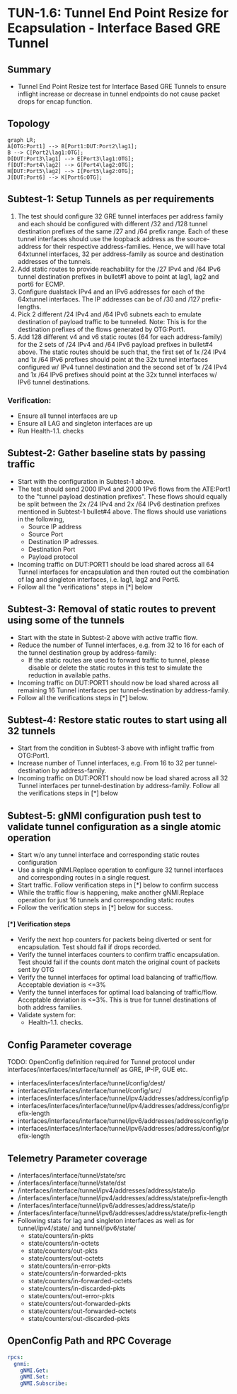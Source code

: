 # TUN-1.6: Tunnel End Point Resize for Ecapsulation - Interface Based GRE Tunnel

## Summary
* Tunnel End Point Resize test for Interface Based GRE Tunnels to ensure inflight increase or decrease in tunnel endpoints do not cause packet drops for encap function.

## Topology

```mermaid
graph LR; 
A[OTG:Port1] --> B[Port1:DUT:Port2\lag1];
B --> C[Port2\lag1:OTG];
D[DUT:Port3\lag1] --> E[Port3\lag1:OTG];
f[DUT:Port4\lag2] --> G[Port4\lag2:OTG];
H[DUT:Port5\lag2] --> I[Port5\lag2:OTG];
J[DUT:Port6] --> K[Port6:OTG];
```



## Subtest-1: Setup Tunnels as per requirements
1. The test should configure 32 GRE tunnel interfaces per address family and each should be configured with different /32 and /128 tunnel destination prefixes of the same /27 and /64 prefix range. Each of these tunnel interfaces should use the loopback address as the source-address for their respective address-families. Hence, we will have total 64xtunnel interfaces, 32 per address-family as source and destination addresses of the tunnels.
2. Add static routes to provide reachability for the /27 IPv4 and /64 IPv6 tunnel destination prefixes in bullet#1 above to point at lag1, lag2 and port6 for ECMP.
3. Configure dualstack IPv4 and an IPv6 addresses for each of the 64xtunnel interfaces. The IP addresses can be of /30 and /127 prefix-lengths.
4. Pick 2 different /24 IPv4 and /64 IPv6 subnets each to emulate destination of payload traffic to be tunneled. Note: This is for the destination prefixes of the flows generated by OTG:Port1.
5. Add 128 different v4 and v6 static routes (64 for each address-family) for the 2 sets of /24 IPv4 and /64 IPv6 payload prefixes in bullet#4 above. The static routes should be such that, the first set of 1x /24 IPv4 and 1x /64 IPv6 prefixes should point at the 32x tunnel interfaces configured w/ IPv4 tunnel destination and the second set of 1x /24 IPv4 and 1x /64 IPv6 prefixes should point at the 32x tunnel interfaces w/ IPv6 tunnel destinations.

### Verification:
 *   Ensure all tunnel interfaces are up
 *   Ensure all LAG and singleton interfaces are up
 *   Run Health-1.1. checks

## Subtest-2: Gather baseline stats by passing traffic
 *   Start with the configuration in Subtest-1 above.
 *   The test should send 2000 IPv4 and 2000 1Pv6 flows from the ATE:Port1 to the "tunnel payload destination prefixes". These flows should equally be split between the 2x /24 IPv4 and 2x /64 IPv6 destination prefixes mentioned in Subtest-1 bullet#4 above. The flows should use variations in the following,
        * Source IP address
        * Source Port
        * Destination IP adresses.
        * Destination Port
        * Payload protocol
 *   Incoming traffic on DUT:PORT1 should be load shared across all 64 Tunnel interfaces for encapsulation and then routed out the combination of lag and singleton interfaces, i.e. lag1, lag2 and Port6.
 *   Follow all the "verifications" steps in [*] below

## Subtest-3: Removal of static routes to prevent using some of the tunnels 
 *   Start with the state in Subtest-2 above with active traffic flow.
 *   Reduce the number of Tunnel interfaces, e.g. from 32 to 16 for each of the tunnel destination group by address-family:
        * If the static routes are used to forward traffic to tunnel, please disable or delete the static routes in this test to simulate the reduction in available paths.
 *   Incoming traffic on DUT:PORT1 should now be load shared across all remaining 16 Tunnel interfaces per tunnel-destination by address-family.
 *   Follow all the verifications steps in [*] below.

## Subtest-4: Restore static routes to start using all 32 tunnels 
 *   Start from the condition in Subtest-3 above with inflight traffic from OTG:Port1.
 *   Increase number of Tunnel interfaces, e.g. From 16 to 32 per tunnel-destination by address-family.
 *   Incoming traffic on DUT:PORT1 should now be load shared across all 32 Tunnel interfaces per tunnel-destination by address-family. Follow all the verifications steps in [*] below

## Subtest-5: gNMI configuration push test to validate tunnel configuration as a single atomic operation
 *   Start w/o any tunnel interface and corresponding static routes configuration 
 *   Use a single gNMI.Replace operation to configure 32 tunnel interfaces and corresponding routes in a single request.
 *   Start traffic. Follow verification steps in [*] below to confirm success
 *   While the traffic flow is happening, make another gNMI.Replace operation for just 16 tunnels and corresponding static routes
 *   Follow the verification steps in [*] below for success.
   

#### [*] Verification steps
 *   Verify the next hop counters for packets being diverted or sent for encapsulation. Test should fail if drops recorded.
 *   Verify the tunnel interfaces counters to confirm traffic encapsulation. Test should fail if the counts dont match the original count of packets sent by OTG
 *   Verify the tunnel interfaces for optimal load balancing of traffic/flow. Acceptable deviation is <=3%
 *   Verify the tunnel interfaces for optimal load balancing of traffic/flow. Acceptable deviation is <=3%. This is true for tunnel destinations of both address families.
 *   Validate system for:
        * Health-1.1. checks.
        

    
## Config Parameter coverage

TODO: OpenConfig definition required for Tunnel protocol under interfaces/interfaces/interface/tunnel/ as GRE, IP-IP, GUE etc. 
 *   interfaces/interfaces/interface/tunnel/config/dest/
 *   interfaces/interfaces/interface/tunnel/config/src/
 *   interfaces/interfaces/interface/tunnel/ipv4/addresses/address/config/ip
 *   interfaces/interfaces/interface/tunnel/ipv4/addresses/address/config/prefix-length
 *   interfaces/interfaces/interface/tunnel/ipv6/addresses/address/config/ip
 *   interfaces/interfaces/interface/tunnel/ipv6/addresses/address/config/prefix-length

## Telemetry Parameter coverage

 *   /interfaces/interface/tunnel/state/src
 *   /interfaces/interface/tunnel/state/dst
 *   /interfaces/interface/tunnel/ipv4/addresses/address/state/ip
 *   /interfaces/interface/tunnel/ipv4/addresses/address/state/prefix-length
 *   /interfaces/interface/tunnel/ipv6/addresses/address/state/ip
 *   /interfaces/interface/tunnel/ipv6/addresses/address/state/prefix-length
 *   Following stats for lag and singleton interfaces as well as for tunnel/ipv4/state/ and tunnel/ipv6/state/
        *   state/counters/in-pkts 
        *   state/counters/in-octets 
        *   state/counters/out-pkts 
        *   state/counters/out-octets 
        *   state/counters/in-error-pkts 
        *   state/counters/in-forwarded-pkts 
        *   state/counters/in-forwarded-octets 
        *   state/counters/in-discarded-pkts 
        *   state/counters/out-error-pkts 
        *   state/counters/out-forwarded-pkts 
        *   state/counters/out-forwarded-octets 
        *   state/counters/out-discarded-pkts

## OpenConfig Path and RPC Coverage
```yaml
rpcs:
  gnmi:
    gNMI.Get:
    gNMI.Set:
    gNMI.Subscribe:
```
